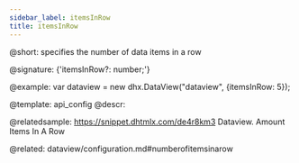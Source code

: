 ```yaml
---
sidebar_label: itemsInRow
title: itemsInRow
---          
```


@short: specifies the number of data items in a row

@signature: {'itemsInRow?: number;'}

@example: 
var dataview = new dhx.DataView("dataview", {itemsInRow: 5});


@template:	api_config
@descr: 

@relatedsample:
https://snippet.dhtmlx.com/de4r8km3	Dataview. Amount Items In A Row

@related:
dataview/configuration.md#numberofitemsinarow


